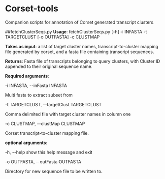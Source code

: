 # Corset-tools
Companion scripts for annotation of Corset generated transcript clusters.

##fetchClusterSeqs.py
**Usage**: fetchClusterSeqs.py [-h] -i INFASTA -t TARGETCLUST [-o OUTFASTA] -c CLUSTMAP

**Takes as input**: a list of target cluster names, transcript-to-cluster mapping
file generated by corset, and a fasta file containing transcript sequences.

**Returns**: Fasta file of transcripts belonging to query clusters, with Cluster
ID appended to their original sequence name.

**Required arguments**:

-i INFASTA, --inFasta INFASTA

Multi fasta to extract subset from

-t TARGETCLUST, --targetClust TARGETCLUST

Comma delimited file with target cluster names in column one

-c CLUSTMAP, --clustMap CLUSTMAP

Corset transcript-to-cluster mapping file.

**optional arguments**:

-h, --help            show this help message and exit

-o OUTFASTA, --outFasta OUTFASTA

Directory for new sequence file to be written to.